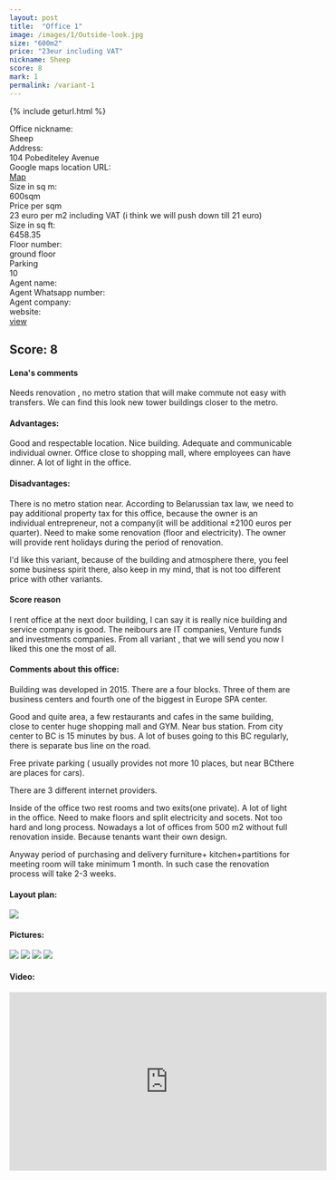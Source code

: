 ```yaml
---
layout: post
title:  "Office 1"
image: /images/1/Outside-look.jpg
size: "600m2"
price: "23eur including VAT"
nickname: Sheep
score: 8
mark: 1
permalink: /variant-1
---
```

{% include geturl.html %}
<div class="office-info-grid">
    <div>Office nickname:</div>
    <div>Sheep</div>
    <div>Address:</div>
    <div>104 Pobediteley Avenue</div>
    <div>Google maps location URL:</div>
    <div><a href="https://www.google.com/maps/place/%D0%BF%D1%80-%D1%82.+%D0%9F%D0%BE%D0%B1%D0%B5%D0%B4%D0%B8%D1%82%D0%B5%D0%BB%D0%B5%D0%B9+104,+%D0%9C%D0%B8%D0%BD%D1%81%D0%BA/@53.9396096,27.477354,17z/data=!3m1!4b1!4m5!3m4!1s0x46dbc5050668f41f:0x529bd71092d5bc1d!8m2!3d53.9396096!4d27.479548">Map</a></div>
    <div>Size in sq m:</div>
    <div>600sqm</div>
    <div>Price per sqm</div>
    <div>23 euro per m2 including VAT (i think we will push down till 21 euro)</div>
    <div>Size in sq ft:</div>
    <div>6458.35</div>
    <div>Floor number:</div>
    <div>ground floor</div>
    <div>Parking</div>
    <div>10</div>
    <div>Agent name:</div>
    <div></div>
    <div>Agent Whatsapp number:</div>
    <div></div>
    <div>Agent company:</div>
    <div></div>
    <div>website:</div>
    <div><a href="https://rplaza.by/">view</a></div>
</div>

## Score: 8

#### Lena's comments

Needs renovation , no metro station that will make commute not easy with transfers. We can find this look  new tower buildings closer to the metro.

#### Advantages: 

Good and respectable location. Nice building. Adequate and communicable individual owner. Office close to shopping mall, where employees can have dinner. A lot of light in the office.
#### Disadvantages: 

There is no metro station near. According to Belarussian tax law, we need to pay additional property tax for this office, because the owner is an individual entrepreneur, not a company(it will be additional ±2100 euros per quarter). Need to make some renovation (floor and electricity). The owner will provide rent holidays during the period of renovation.

I'd like this variant, because of the building and atmosphere there, you feel some business spirit there,  also keep in my mind, that is not too different price with other variants.


#### Score reason

I rent office at the next door building, I can say it is really nice building and service company is good. The neibours are IT companies, Venture funds and investments companies. From all variant , that we will send you now I liked this one the most of all.

#### Comments about this office:

Building was developed in 2015. There are a four blocks. Three of them are business centers and fourth one of the biggest in Europe SPA center.

Good and quite area, a few restaurants and cafes in the same building, close to center huge shopping mall and GYM. Near bus station. From city center to BC is 15 minutes by bus. A lot of buses going to this BC regularly, there is separate bus line on the road.

Free private parking ( usually provides not more 10 places, but near  BCthere are places for cars).

There are 3 different internet providers.

Inside of the office  two rest rooms and two exits(one private). A lot of light in the office. Need to make floors and split electricity and socets. Not too hard and long process. Nowadays a lot of offices from 500 m2 without  full renovation inside. Because tenants want their own design.

Anyway period of purchasing and delivery furniture+ kitchen+partitions for meeting room will take minimum 1 month. In such case the renovation process will take 2-3 weeks.

#### Layout plan:

<img src="{{ '/images/1/Plan.jpg' | prepend: SourceUrl }}">

#### Pictures:

<img src="{{ '/images/1/Outside-look.jpg' | prepend: SourceUrl }}">

<img src="{{ '/images/1/Outside-look-2.jpg' | prepend: SourceUrl }}">

<img src="{{ '/images/1/reception.jpg' | prepend: SourceUrl }}">

<img src="{{ '/images/1/Private-parking.jpg' | prepend: SourceUrl }}">

#### Video:

<iframe width="560" height="315" src="https://www.youtube.com/embed/QLC0aUn1MBY" frameborder="0" allow="accelerometer; autoplay; clipboard-write; encrypted-media; gyroscope; picture-in-picture" allowfullscreen></iframe>